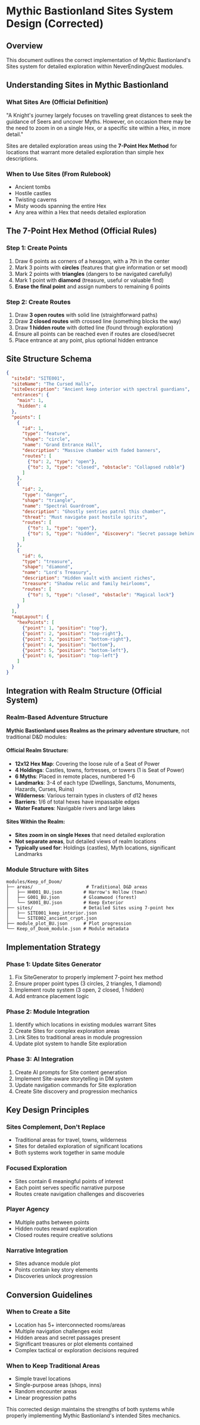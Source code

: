 # Mythic Bastionland Sites System Design (Corrected)

## Overview

This document outlines the correct implementation of Mythic Bastionland's Sites system for detailed exploration within NeverEndingQuest modules.

## Understanding Sites in Mythic Bastionland

### What Sites Are (Official Definition)
"A Knight's journey largely focuses on travelling great distances to seek the guidance of Seers and uncover Myths. However, on occasion there may be the need to zoom in on a single Hex, or a specific site within a Hex, in more detail."

Sites are detailed exploration areas using the **7-Point Hex Method** for locations that warrant more detailed exploration than simple hex descriptions.

### When to Use Sites (From Rulebook)
- Ancient tombs
- Hostile castles  
- Twisting caverns
- Misty woods spanning the entire Hex
- Any area within a Hex that needs detailed exploration

## The 7-Point Hex Method (Official Rules)

### Step 1: Create Points
1. Draw 6 points as corners of a hexagon, with a 7th in the center
2. Mark 3 points with **circles** (features that give information or set mood)
3. Mark 2 points with **triangles** (dangers to be navigated carefully)  
4. Mark 1 point with **diamond** (treasure, useful or valuable find)
5. **Erase the final point** and assign numbers to remaining 6 points

### Step 2: Create Routes
1. Draw **3 open routes** with solid line (straightforward paths)
2. Draw **2 closed routes** with crossed line (something blocks the way)
3. Draw **1 hidden route** with dotted line (found through exploration)
4. Ensure all points can be reached even if routes are closed/secret
5. Place entrance at any point, plus optional hidden entrance

## Site Structure Schema

```json
{
  "siteId": "SITE001",
  "siteName": "The Cursed Halls",
  "siteDescription": "Ancient keep interior with spectral guardians",
  "entrances": {
    "main": 1,
    "hidden": 4
  },
  "points": [
    {
      "id": 1,
      "type": "feature",
      "shape": "circle",
      "name": "Grand Entrance Hall",
      "description": "Massive chamber with faded banners",
      "routes": [
        {"to": 2, "type": "open"},
        {"to": 3, "type": "closed", "obstacle": "Collapsed rubble"}
      ]
    },
    {
      "id": 2,
      "type": "danger", 
      "shape": "triangle",
      "name": "Spectral Guardroom",
      "description": "Ghostly sentries patrol this chamber",
      "threat": "Must navigate past hostile spirits",
      "routes": [
        {"to": 1, "type": "open"},
        {"to": 5, "type": "hidden", "discovery": "Secret passage behind tapestry"}
      ]
    },
    {
      "id": 6,
      "type": "treasure",
      "shape": "diamond", 
      "name": "Lord's Treasury",
      "description": "Hidden vault with ancient riches",
      "treasure": "Shadow relic and family heirlooms",
      "routes": [
        {"to": 5, "type": "closed", "obstacle": "Magical lock"}
      ]
    }
  ],
  "mapLayout": {
    "hexPoints": [
      {"point": 1, "position": "top"},
      {"point": 2, "position": "top-right"},
      {"point": 3, "position": "bottom-right"},
      {"point": 4, "position": "bottom"},
      {"point": 5, "position": "bottom-left"},
      {"point": 6, "position": "top-left"}
    ]
  }
}
```

## Integration with Realm Structure (Official System)

### Realm-Based Adventure Structure

**Mythic Bastionland uses Realms as the primary adventure structure**, not traditional D&D modules:

#### Official Realm Structure:
- **12x12 Hex Map**: Covering the loose rule of a Seat of Power
- **4 Holdings**: Castles, towns, fortresses, or towers (1 is Seat of Power)
- **6 Myths**: Placed in remote places, numbered 1-6
- **Landmarks**: 3-4 of each type (Dwellings, Sanctums, Monuments, Hazards, Curses, Ruins)
- **Wilderness**: Various terrain types in clusters of d12 hexes
- **Barriers**: 1/6 of total hexes have impassable edges
- **Water Features**: Navigable rivers and large lakes

#### Sites Within the Realm:
- **Sites zoom in on single Hexes** that need detailed exploration
- **Not separate areas**, but detailed views of realm locations
- **Typically used for**: Holdings (castles), Myth locations, significant Landmarks

### Module Structure with Sites
```
modules/Keep_of_Doom/
├── areas/                    # Traditional D&D areas
│   ├── HH001_BU.json        # Harrow's Hollow (town)
│   ├── G001_BU.json         # Gloamwood (forest)
│   └── SK001_BU.json        # Keep Exterior
├── sites/                   # Detailed Sites using 7-point hex
│   ├── SITE001_keep_interior.json
│   └── SITE002_ancient_crypt.json
├── module_plot_BU.json      # Plot progression
└── Keep_of_Doom_module.json # Module metadata
```

## Implementation Strategy

### Phase 1: Update Sites Generator
1. Fix SiteGenerator to properly implement 7-point hex method
2. Ensure proper point types (3 circles, 2 triangles, 1 diamond)
3. Implement route system (3 open, 2 closed, 1 hidden)
4. Add entrance placement logic

### Phase 2: Module Integration
1. Identify which locations in existing modules warrant Sites
2. Create Sites for complex exploration areas
3. Link Sites to traditional areas in module progression
4. Update plot system to handle Site exploration

### Phase 3: AI Integration  
1. Create AI prompts for Site content generation
2. Implement Site-aware storytelling in DM system
3. Update navigation commands for Site exploration
4. Create Site discovery and progression mechanics

## Key Design Principles

### Sites Complement, Don't Replace
- Traditional areas for travel, towns, wilderness
- Sites for detailed exploration of significant locations
- Both systems work together in same module

### Focused Exploration
- Sites contain 6 meaningful points of interest
- Each point serves specific narrative purpose
- Routes create navigation challenges and discoveries

### Player Agency
- Multiple paths between points
- Hidden routes reward exploration
- Closed routes require creative solutions

### Narrative Integration
- Sites advance module plot
- Points contain key story elements
- Discoveries unlock progression

## Conversion Guidelines

### When to Create a Site
- Location has 5+ interconnected rooms/areas
- Multiple navigation challenges exist
- Hidden areas and secret passages present
- Significant treasures or plot elements contained
- Complex tactical or exploration decisions required

### When to Keep Traditional Areas
- Simple travel locations
- Single-purpose areas (shops, inns)
- Random encounter areas
- Linear progression paths

This corrected design maintains the strengths of both systems while properly implementing Mythic Bastionland's intended Sites mechanics.
